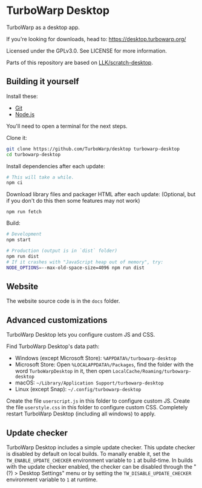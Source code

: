 # TurboWarp Desktop

TurboWarp as a desktop app.

If you're looking for downloads, head to: https://desktop.turbowarp.org/

Licensed under the GPLv3.0. See LICENSE for more information.

Parts of this repository are based on [LLK/scratch-desktop](https://github.com/LLK/scratch-desktop).

## Building it yourself

Install these:

 - [Git](https://git-scm.com/)
 - [Node.js](https://nodejs.org/en/)

You'll need to open a terminal for the next steps.

Clone it:

```bash
git clone https://github.com/TurboWarp/desktop turbowarp-desktop
cd turbowarp-desktop
```

Install dependencies after each update:

```bash
# This will take a while.
npm ci
```

Download library files and packager HTML after each update: (Optional, but if you don't do this then some features may not work)

```
npm run fetch
```

Build:

```bash
# Development
npm start

# Production (output is in `dist` folder)
npm run dist
# If it crashes with "JavaScript heap out of memory", try:
NODE_OPTIONS=--max-old-space-size=4096 npm run dist
```

## Website

The website source code is in the `docs` folder.

## Advanced customizations

TurboWarp Desktop lets you configure custom JS and CSS.

Find TurboWarp Desktop's data path:

 - Windows (except Microsoft Store): `%APPDATA%/turbowarp-desktop`
 - Microsoft Store: Open `%LOCALAPPDATA%/Packages`, find the folder with the word `TurboWarpDesktop` in it, then open `LocalCache/Roaming/turbowarp-desktop`
 - macOS: `~/Library/Application Support/turbowarp-desktop`
 - Linux (except Snap): `~/.config/turbowarp-desktop`

Create the file `userscript.js` in this folder to configure custom JS. Create the file `userstyle.css` in this folder to configure custom CSS. Completely restart TurboWarp Desktop (including all windows) to apply.

## Update checker

TurboWarp Desktop includes a simple update checker. This update checker is disabled by default on local builds. To manally enable it, set the `TW_ENABLE_UPDATE_CHECKER` environment variable to `1` at build-time. In builds with the update checker enabled, the checker can be disabled through the "(?) > Desktop Settings" menu or by setting the `TW_DISABLE_UPDATE_CHECKER` environment variable to `1` at runtime.
